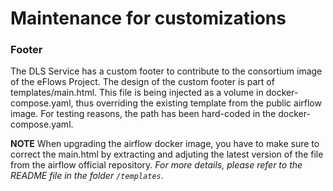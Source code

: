 # Maintenance for customizations

### Footer
The DLS Service has a custom footer to contribute to the consortium image of the eFlows Project. The design of the custom footer is part of templates/main.html. This file is being injected as a volume in docker-compose.yaml, thus overriding the existing template from the public airflow image. For testing reasons, the path has been hard-coded in the docker-compose.yaml. 

**NOTE** When upgrading the airflow docker image, you have to make sure to correct the main.html by extracting and adjuting the latest version of the file from the airflow official repository. *For more details, please refer to the README file in the folder ```/templates```*.